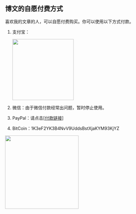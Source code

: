 <div class="inner">
<h2>博文的自愿付费方式</h2>
<p>喜欢我的文章的人，可以自愿付费购买。你可以使用以下方式付款。</p>
<ol>
<li>
<p>支付宝：</p>
<p><img src="http://www.yinwang.org/images/alipay.jpg" width="200" /></p>
</li>
<li>
<p>微信：由于微信付款经常出问题，暂时停止使用。</p>
</li>
<li>
<p>PayPal：请点击[<a href="http://paypal.me/yinwang0/5">付款链接</a>]</p>
</li>
<li>
<p>BitCoin：1K3eF2YK3B4NvV9UddsBstXjaKYM93KjYZ</p>
</li>
</ol>
<p><img src="http://www.yinwang.org/images/bitcoin-address.jpg" width="240" /></p>
</div>
    
